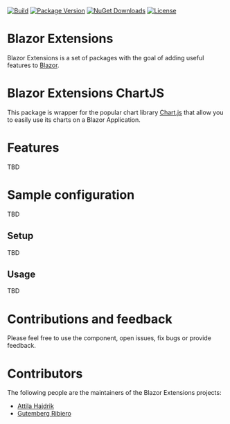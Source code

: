 [![Build](https://github.com/BlazorExtensions/ChartJS/workflows/CI/badge.svg)](https://github.com/BlazorExtensions/ChartJS/actions)
[![Package Version](https://img.shields.io/nuget/v/Blazor.Extensions.ChartJS.svg)](https://www.nuget.org/packages/Blazor.Extensions.ChartJS)
[![NuGet Downloads](https://img.shields.io/nuget/dt/Blazor.Extensions.ChartJS.svg)](https://www.nuget.org/packages/Blazor.Extensions.ChartJS)
[![License](https://img.shields.io/github/license/BlazorExtensions/ChartJS.svg)](https://github.com/BlazorExtensions/Logging/blob/master/LICENSE)

# Blazor Extensions

Blazor Extensions is a set of packages with the goal of adding useful features to [Blazor](https://blazor.net).

# Blazor Extensions ChartJS

This package is wrapper for the popular chart library [Chart.js](https://www.chartjs.org) that allow you to easily use its charts on a Blazor Application.

# Features

TBD

# Sample configuration

TBD

## Setup

TBD

## Usage

TBD

# Contributions and feedback

Please feel free to use the component, open issues, fix bugs or provide feedback.

# Contributors

The following people are the maintainers of the Blazor Extensions projects:

- [Attila Hajdrik](https://github.com/attilah)
- [Gutemberg Ribiero](https://github.com/galvesribeiro)
